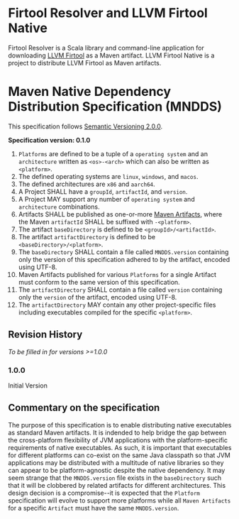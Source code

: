 # Firtool Resolver and LLVM Firtool Native

Firtool Resolver is a Scala library and command-line application for downloading [LLVM Firtool](https://github.com/llvm/circt) as a Maven artifact.
LLVM Firtool Native is a project to distribute LLVM Firtool as Maven artifacts.

# Maven Native Dependency Distribution Specification (MNDDS)

This specification follows [Semantic Versioning 2.0.0](https://semver.org).

**Specification version: 0.1.0**

1. `Platforms` are defined to be a tuple of a `operating system` and an `architecture` written as `<os>-<arch>` which can also be written as `<platform>`.
1. The defined operating systems are `linux`, `windows`, and `macos`.
1. The defined architectures are `x86` and `aarch64`.
1. A Project SHALL have a `groupId`, `artifactId`, and `version`.
1. A Project MAY support any number of `operating system` and `architecture` combinations.
1. Artifacts SHALL be published as one-or-more [Maven Artifacts](https://maven.apache.org/repositories/artifacts.html), where the Maven `artifactId` SHALL be suffixed with `-<platform>`.
1. The artifact `baseDirectory` is defined to be `<groupId>/<artifactId>`.
1. The artifact `artifactDirectory` is defined to be `<baseDirectory>/<platform>`.
1. The `baseDirectory` SHALL contain a file called `MNDDS.version` containing only the version of this specification adhered to by the artifact, encoded using UTF-8.
1. Maven Artifacts published for various `Platforms` for a single Artifact must conform to the same version of this specification.
1. The `artifactDirectory` SHALL contain a file called `version` containing only the `version` of the artifact, encoded using UTF-8.
1. The `artifactDirectory` MAY contain any other project-specific files including executables compiled for the specific `<platform>`.

## Revision History

_To be filled in for versions >=1.0.0_

### 1.0.0

Initial Version

## Commentary on the specification

The purpose of this specification is to enable distributing native executables as standard Maven artifacts.
It is indended to help bridge the gap between the cross-platform flexibility of JVM applications with the platform-specific requirements of native executables.
As such, it is important that executables for different platforms can co-exist on the same Java classpath so that JVM applications may be distributed with a multitude of native libraries so they can appear to be platform-agnostic despite the native dependency.
It may seem strange that the `MNDDS.version` file exists in the `baseDirectory` such that it will be clobbered by related artifacts for different architectures.
This design decision is a compromise--it is expected that the `Platform` specification will evolve to support more platforms while all `Maven Artifacts` for a specific `Artifact` must have the same `MNDDS.version`.
